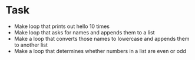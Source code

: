 # Task
- Make loop that prints out hello 10 times
- Make loop that asks for names and appends them to a list
- Make a loop that converts those names to lowercase and appends them to another list
- Make a loop that determines whether numbers in a list are even or odd